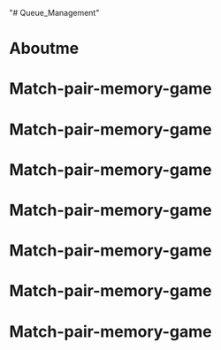 "# Queue_Management" 
# Aboutme
# Match-pair-memory-game
# Match-pair-memory-game
# Match-pair-memory-game
# Match-pair-memory-game
# Match-pair-memory-game
# Match-pair-memory-game
# Match-pair-memory-game

